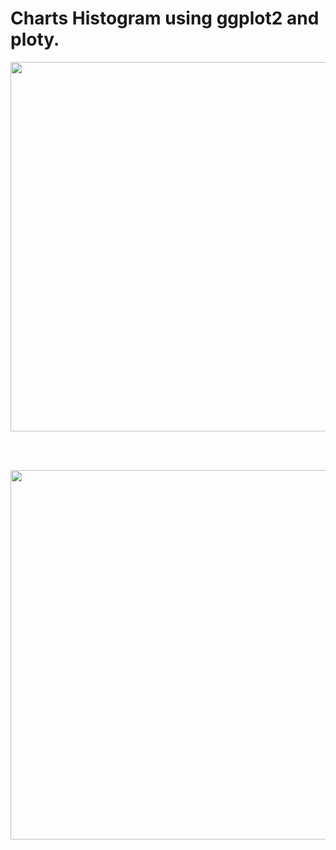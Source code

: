 # Charts Histogram using ggplot2 and ploty.


<p align="center">
  <img  width="591px" src="https://github.com/joaovitps/Course_code/blob/main/Charts/Histogram/images/histogram1.JPG">
</p>

</br>
</br>

<p align="center">
  <img width="591px" src="https://github.com/joaovitps/Course_code/blob/main/Charts/Histogram/images/histogram2.JPG">
</p>

</br>
</br>

